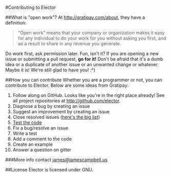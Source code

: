 #Contributing to Elector

##What is "open work"?
At http://gratipay.com/about, they have a definition:

> “Open work” means that your company or organization makes it easy for any individual to do your work for you without asking you first, and as a result to share in any revenue you generate. 

Do work first, ask permission later. Fun, isn't it? If you are opening a new issue or submitting a pull request, **go for it!** Don't be afraid that it's a dumb idea or a duplicate of another issue or an unwanted change or whatever. Maybe it is! We're still glad to have you! :^)


##How you can contribute
Whether you are a programmer or not, you can contribute to Elector. Below are some ideas from Gratipay:

1. Follow along on GitHub. Looks like you're in the right place already! See all project repositories at http://github.com/elector.
3. Diagnose a bug by creating an issue
3. Suggest an improvement by creating an issue
4. Close resolved issues ([here's the big list](https://github.com/jamesacampbell/elector/issues?q=is%3Aopen+is%3Aissue))
5. [Test the code](https://github.com/elector/blob/master/README.md)
6. Fix a bug/resolve an issue
7. Write a test
8. Add a comment to the code
11. Create an example
12. Answer a question on gitter

###More info
contact james@jamescampbell.us

##License
Elector is licensed under GNU.

